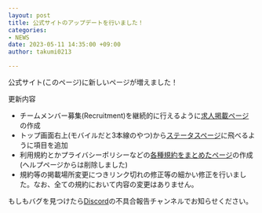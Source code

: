 ```yaml
---
layout: post
title: 公式サイトのアップデートを行いました！
categories:
- NEWS
date: 2023-05-11 14:35:00 +09:00
author: takumi0213

---
```

公式サイト(このページ)に新しいページが増えました！

更新内容
- チームメンバー募集(Recruitment)を継続的に行えるように[求人掲載ページ](https://sina-chan.com/recruitment)の作成
- トップ画面右上(モバイルだと3本線のやつ)から[ステータスページ](https://status.sina-chan.com)に飛べるように項目を追加
- 利用規約とかプライバシーポリシーなどの[各種規約をまとめたページ](https://sina-chan.com/legal)の作成(ヘルプページからは削除しました)
- 規約等の掲載場所変更につきリンク切れの修正等の細かい修正を行いました。なお、全ての規約において内容の変更はありません。

もしもバグを見つけたら[Discord](https://sina-chan.com/discord)の不具合報告チャンネルでお知らせください。